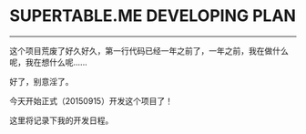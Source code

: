 # SUPERTABLE.ME DEVELOPING PLAN


---------

这个项目荒废了好久好久，第一行代码已经一年之前了，一年之前，我在做什么呢，我在想什么呢......

好了，别意淫了。

今天开始正式（20150915）开发这个项目了！

这里将记录下我的开发日程。
